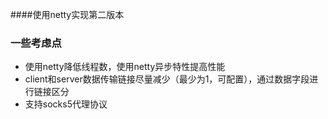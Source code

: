 ####使用netty实现第二版本

### 一些考虑点
* 使用netty降低线程数，使用netty异步特性提高性能
* client和server数据传输链接尽量减少（最少为1，可配置），通过数据字段进行链接区分
* 支持socks5代理协议